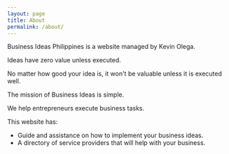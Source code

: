 ```yaml
---
layout: page
title: About
permalink: /about/
---
```

Business Ideas Philippines is a website managed by Kevin Olega.

Ideas have zero value unless executed.

No matter how good your idea is, it won't be valuable unless it is executed well.

The mission of Business Ideas is simple.

We help entrepreneurs execute business tasks.

This website has:

- Guide and assistance on how to implement your business ideas.
- A directory of service providers that will help with your business.